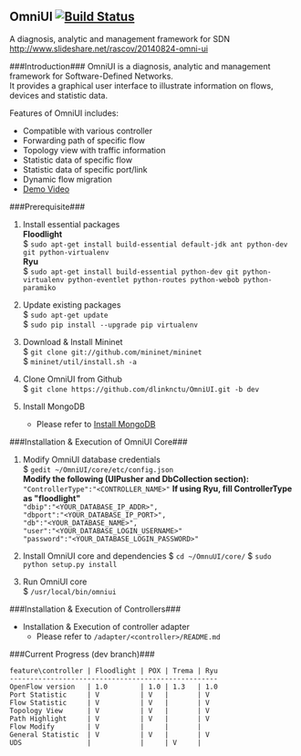 OmniUI [![Build Status](https://travis-ci.org/dlinknctu/OmniUI.svg?branch=dev)](https://travis-ci.org/dlinknctu/OmniUI)
------
A diagnosis, analytic and management framework for SDN  
http://www.slideshare.net/rascov/20140824-omni-ui

###Introduction###
OmniUI is a diagnosis, analytic and management framework for Software-Defined Networks.  
It provides a graphical user interface to illustrate information on flows, devices and statistic data.  

Features of OmniUI includes:  
- Compatible with various controller
- Forwarding path of specific flow
- Topology view with traffic information
- Statistic data of specific flow
- Statistic data of specific port/link
- Dynamic flow migration
- [Demo Video](http://vimeo.com/mcchan/omniui)

###Prerequisite###
1. Install essential packages  
**Floodlight**  
$ `sudo apt-get install build-essential default-jdk ant python-dev git python-virtualenv`  
**Ryu**  
$ `sudo apt-get install build-essential python-dev git python-virtualenv python-eventlet python-routes python-webob python-paramiko`

2. Update existing packages  
$ `sudo apt-get update`  
$ `sudo pip install --upgrade pip virtualenv`  

3. Download & Install Mininet  
$ `git clone git://github.com/mininet/mininet`  
$ `mininet/util/install.sh -a`

4. Clone OmniUI from Github  
$ `git clone https://github.com/dlinknctu/OmniUI.git -b dev`

5. Install MongoDB  
    * Please refer to [Install MongoDB](http://docs.mongodb.org/manual/installation/)  

###Installation & Execution of OmniUI Core###
1. Modify OmniUI database credentials  
$ `gedit ~/OmniUI/core/etc/config.json`  
    **Modify the following (UIPusher and DbCollection section):**  
    `"ControllerType":"<CONTROLLER_NAME>"` **If using Ryu, fill ControllerType as "floodlight"**  
    `"dbip":"<YOUR_DATABASE_IP_ADDR>",`  
    `"dbport":"<YOUR_DATABASE_IP_PORT>",`  
    `"db":"<YOUR_DATABASE_NAME>",`  
    `"user":"<YOUR_DATABASE_LOGIN_USERNAME>"`  
    `"password":"<YOUR_DATABASE_LOGIN_PASSWORD>"`

2. Install OmniUI core and dependencies
$ `cd ~/OmnuUI/core/`
$ `sudo python setup.py install`

3. Run OmniUI core  
$ `/usr/local/bin/omniui`

###Installation & Execution of Controllers###
- Installation & Execution of controller adapter  
    * Please refer to `/adapter/<controller>/README.md`

###Current Progress (dev branch)###
```
feature\controller | Floodlight | POX | Trema | Ryu
---------------------------------------------------
OpenFlow version   | 1.0        | 1.0 | 1.3   | 1.0
Port Statistic     | V          | V   |       | V
Flow Statistic     | V          | V   |       | V
Topology View      | V          | V   |       | V
Path Highlight     | V          | V   |       | V
Flow Modify        | V          |     |       |
General Statistic  | V          | V   |       | V
UDS                |            |     | V     | 
```

